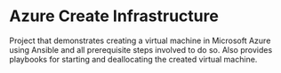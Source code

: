 # Azure Create Infrastructure

Project that demonstrates creating a virtual machine in Microsoft Azure using Ansible and all prerequisite steps involved to do so. Also provides playbooks for starting and deallocating the created virtual machine.
